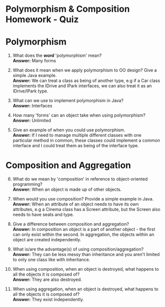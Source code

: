 # Polymorphism & Composition Homework - Quiz

# Polymorphism

1. What does the ___word___ 'polymorphism' mean?  
**Answer:** Many forms  

2. What does it mean when we apply polymorphism to OO design? Give a simple Java example.  
**Answer:** We can treat a class as being of another type, e.g if a Car class implements the IDrive and IPark interfaces, we can also treat it as an IDrive/IPark type.  

3. What can we use to implement polymorphism in Java?  
**Answer:** Interfaces  

4. How many 'forms' can an object take when using polymorphism?  
**Answer:** Unlimited  

5. Give an example of when you could use polymorphism.  
**Answer:** If I need to manage multiple different classes with one particular method in common, these classes could implement a common interface and I could treat them as being of the interface type.  



# Composition and Aggregation

6. What do we mean by 'composition' in reference to object-oriented programming?  
**Answer:** When an object is made up of other objects.  

7. When would you use composition? Provide a simple example in Java.  
**Answer:** When an attribute of an object needs to have its own attributes, e.g a Cinema class has a Screen attribute, but the Screen also needs to have seats and type.  

8. Give a difference between composition and aggregation?  
**Answer:** In composition an object is a part of another object - the first can only exist within the second. In aggregation, the objects within an object are created independently.  

9. What is/are the advantage(s) of using composition/aggregation?  
**Answer:** They can be less messy than inheritance and you aren't limited to only one class like with inheritance.  

10. When using composition, when an object is destroyed, what happens to all the objects it is composed of?  
**Answer:** They are also destroyed.  

11. When using aggregation, when an object is destroyed, what happens to all the objects it is composed of?  
**Answer:** They exist independently.